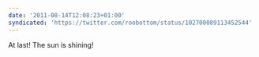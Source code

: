 ```yaml
---
date: '2011-08-14T12:08:23+01:00'
syndicated: 'https://twitter.com/roobottom/status/102700089113452544'
---
```

At last! The sun is shining!
